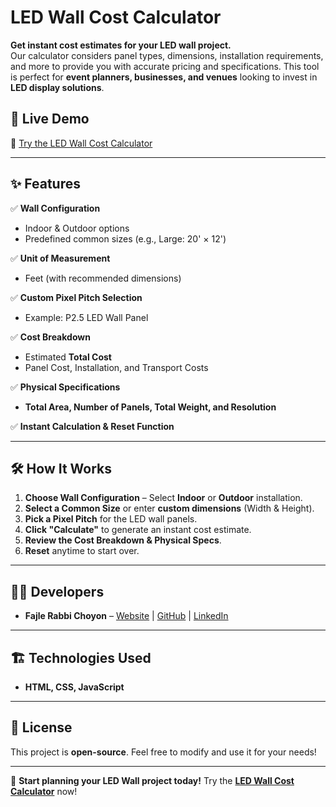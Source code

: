 # LED Wall Cost Calculator

**Get instant cost estimates for your LED wall project.**  
Our calculator considers panel types, dimensions, installation requirements, and more to provide you with accurate pricing and specifications. This tool is perfect for **event planners, businesses, and venues** looking to invest in **LED display solutions**.

## 🚀 Live Demo  
🔗 [Try the LED Wall Cost Calculator](https://choyon-dev.github.io/led-wall-cost-calculator-simple/)  

---

## ✨ Features  

✅ **Wall Configuration**  
   - Indoor & Outdoor options  
   - Predefined common sizes (e.g., Large: 20' × 12')  

✅ **Unit of Measurement**  
   - Feet (with recommended dimensions)  

✅ **Custom Pixel Pitch Selection**  
   - Example: P2.5 LED Wall Panel  

✅ **Cost Breakdown**  
   - Estimated **Total Cost**  
   - Panel Cost, Installation, and Transport Costs  

✅ **Physical Specifications**  
   - **Total Area, Number of Panels, Total Weight, and Resolution**  

✅ **Instant Calculation & Reset Function**  

---

## 🛠️ How It Works  

1. **Choose Wall Configuration** – Select **Indoor** or **Outdoor** installation.  
2. **Select a Common Size** or enter **custom dimensions** (Width & Height).  
3. **Pick a Pixel Pitch** for the LED wall panels.  
4. **Click "Calculate"** to generate an instant cost estimate.  
5. **Review the Cost Breakdown & Physical Specs**.  
6. **Reset** anytime to start over.  

---

## 👨‍💻 Developers  

- **Fajle Rabbi Choyon** – [Website](https://fajlerabbichoyon.com) | [GitHub](https://github.com/fajlerabbichoyon) | [LinkedIn](https://linkedin.com/in/fajlerabbichoyon)  

---

## 🏗️ Technologies Used  

- **HTML, CSS, JavaScript**  

---

## 📜 License  
This project is **open-source**. Feel free to modify and use it for your needs!  

---

🚀 **Start planning your LED Wall project today!** Try the **[LED Wall Cost Calculator](https://ledvideowallhub.com/)** now!  
